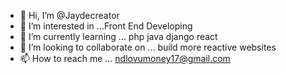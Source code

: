 - 👋 Hi, I’m @Jaydecreator
- 👀 I’m interested in ...Front End Developing
- 🌱 I’m currently learning ... php java django react
- 💞️ I’m looking to collaborate on ... build more reactive websites
- 📫 How to reach me ... ndlovumoney17@gmail.com

<!---
Jaydecreator/Jaydecreator is a ✨ special ✨ repository because its `README.md` (this file) appears on your GitHub profile.
You can click the Preview link to take a look at your changes.
--->
